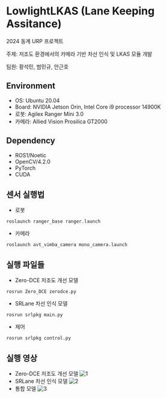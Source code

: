 # LowlightLKAS (Lane Keeping Assitance)
2024 동계 URP 프로젝트  

주제: 저조도 환경에서의 카메라 기반 차선 인식 및 LKAS 모듈 개발​​  
  
팀원: 황석민, 범민규, 안근호  


## Environment
- OS: Ubuntu 20.04
- Board: NVIDIA Jetson Orin, Intel Core i9 processor 14900K
- 로봇: Agilex Ranger Mini 3.0
- 카메라: Allied Vision Prosilica GT2000

## Dependency
- ROS1/Noetic
- OpenCV/4.2.0
- PyTorch
- CUDA

## 센서 실행법
- 로봇
```
roslaunch ranger_base ranger.launch 
```
- 카메라
```
roslaunch avt_vimba_camera mono_camera.launch
```

## 실행 파일들
- Zero-DCE 저조도 개선 모델
```
rosrun Zero_DCE zerodce.py
```
- SRLane 차선 인식 모델
```
rosrun srlpkg main.py
```
- 제어
```
rosrun srlpkg control.py
```

## 실행 영상
- Zero-DCE 저조도 개선 모델
![1](https://github.com/user-attachments/assets/f4dc76fc-7d61-4daf-b71e-13c10c2e1be8)
- SRLane 차선 인식 모델
![2](https://github.com/user-attachments/assets/21918ec1-7d3a-4f89-a1fd-e57f4f92832a)
- 통합 모델
![3](https://github.com/user-attachments/assets/f47a1a9b-875c-4c12-9ecd-6e1be572cfd2)
